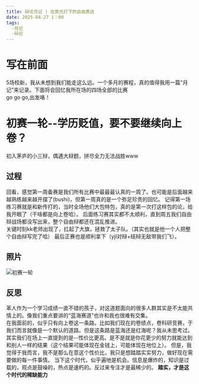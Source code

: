 ```yaml
---
title: 辩论月记 | 在聚光灯下的自由表达
date: 2025-04-27 1：00
tags:
  -月记
  -辩论
---
```

# 写在前面
5场校新，我从未想到我们能走这么远。一个多月的赛程，真的值得我用一篇“月记”来记录。下面将会回忆我所在场的四场全部的比赛   
go go go,出发咯！
# 初赛一轮--学历贬值，要不要继续向上卷？
初入茅庐的小三辩，偶遇大辩题，拼尽全力无法战胜www
## 过程
回看，感觉第一周备赛是我们所有比赛中最最最认真的一周了。也可能是后面越来越熟练越来越开摆了(bushi)，但第一周真的是一个弥足珍贵的回忆。
记得第一场练习赛就是和新传打的，当时全场他们大包特包，真的是第一次打这样包的论，给我开眼了（干啥都是向上卷哈）。
后面练习赛其实都不太顺利，直到周五我们自由辩战场都没写出来，整个自由辩都还在混乱推进。  
关键时刻kk老师出现了，扛起了大旗，拯救了太子队。（其实也就是他一个人把整个自由辩写完了哈）
最后正赛也是顺利拿下（yjl对辩+结辩无敌带我们飞）。
## 照片
![初赛一轮](/img/初赛一轮（学历贬值，向上卷）.jpg "xhy")
## 反思
苯人作为一个学习成绩一直不错的孩子，对这道题面向的很多人群其实是不太能共情上的。像我们重点要讲的“蓝海赛道”也许和我也很难有交集。  
在我面前的，似乎只有向上卷这一条路。比如我们现在的卷绩点，卷科研竞赛，于我们而言就像是一个默认的道路。但是这条路是蓝海还是红海呢？我从未思考过。  
其实我们在场上一直提到的是--性价比更高。是不是就是你花更少的努力就能达到和别人一样的结果（这个结果可能体现在金钱上，可能体现在地位上）。
但是，我觉得于我而言，我不是那么在意这个性价比，我只是想踏踏实实努力，做好现在需要做的每一件事情。
当下这个时代，似乎遍地是机会。信息是爆炸的，知识是过载的，观点是鼓噪的，热点是速朽的。反过来专注才是最稀少的。
**踏实，才是这个时代的稀缺能力**



